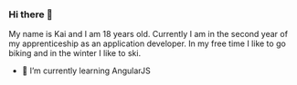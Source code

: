 ### Hi there 👋
My name is Kai and I am 18 years old. Currently I am in the second year of my apprenticeship as an application developer. In my free time I like to go biking and in the winter I like to ski.
- 🌱 I’m currently learning AngularJS



<!--
**Kaigummi12/Kaigummi12** is a ✨ _special_ ✨ repository because its `README.md` (this file) appears on your GitHub profile.

Here are some ideas to get you started:

- 🔭 I’m currently working on ...
- 🌱 I’m currently learning ...
- 👯 I’m looking to collaborate on ...
- 🤔 I’m looking for help with ...
- 💬 Ask me about ...
- 📫 How to reach me: ...
- 😄 Pronouns: ...
- ⚡ Fun fact: ...
-->
